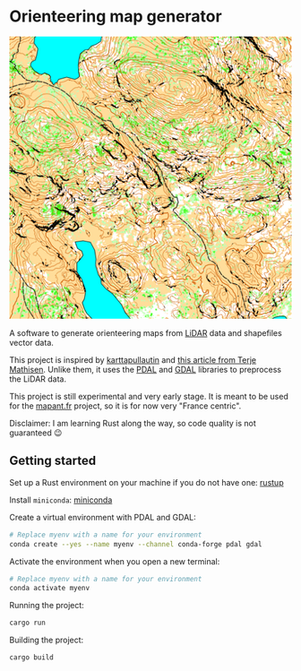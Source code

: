 # Orienteering map generator

![A generated orienteering map](./exemple.png)

A software to generate orienteering maps from [LiDAR](https://en.wikipedia.org/wiki/Lidar) data and shapefiles vector data.

This project is inspired by [karttapullautin](https://github.com/rphlo/karttapullautin/tree/master) and [this article from Terje Mathisen](https://tmsw.no/mapping/basemap_generation.html). Unlike them, it uses the [PDAL](https://pdal.io) and [GDAL](https://gdal.org) libraries to preprocess the LiDAR data.

This project is still experimental and very early stage. It is meant to be used for the [mapant.fr](https://mapant.fr) project, so it is for now very "France centric".

Disclaimer: I am learning Rust along the way, so code quality is not guaranteed 😉

## Getting started

Set up a Rust environment on your machine if you do not have one: [rustup](https://rustup.rs/)

Install `miniconda`: [miniconda](https://docs.anaconda.com/miniconda/#quick-command-line-install)

Create a virtual environment with PDAL and GDAL:

```sh
# Replace myenv with a name for your environment
conda create --yes --name myenv --channel conda-forge pdal gdal
```

Activate the environment when you open a new terminal:

```sh
# Replace myenv with a name for your environment
conda activate myenv
```

Running the project:

```sh
cargo run
```

Building the project:

```sh
cargo build
```
